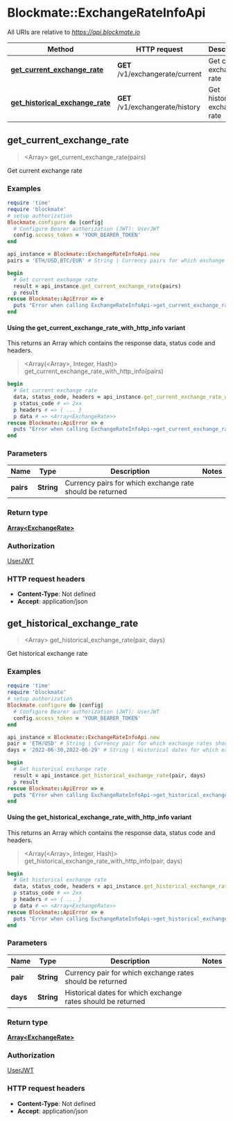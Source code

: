 # Blockmate::ExchangeRateInfoApi

All URIs are relative to *https://api.blockmate.io*

| Method | HTTP request | Description |
| ------ | ------------ | ----------- |
| [**get_current_exchange_rate**](ExchangeRateInfoApi.md#get_current_exchange_rate) | **GET** /v1/exchangerate/current | Get current exchange rate |
| [**get_historical_exchange_rate**](ExchangeRateInfoApi.md#get_historical_exchange_rate) | **GET** /v1/exchangerate/history | Get historical exchange rate |


## get_current_exchange_rate

> <Array<ExchangeRate>> get_current_exchange_rate(pairs)

Get current exchange rate

### Examples

```ruby
require 'time'
require 'blockmate'
# setup authorization
Blockmate.configure do |config|
  # Configure Bearer authorization (JWT): UserJWT
  config.access_token = 'YOUR_BEARER_TOKEN'
end

api_instance = Blockmate::ExchangeRateInfoApi.new
pairs = 'ETH/USD,BTC/EUR' # String | Currency pairs for which exchange rate should be returned

begin
  # Get current exchange rate
  result = api_instance.get_current_exchange_rate(pairs)
  p result
rescue Blockmate::ApiError => e
  puts "Error when calling ExchangeRateInfoApi->get_current_exchange_rate: #{e}"
end
```

#### Using the get_current_exchange_rate_with_http_info variant

This returns an Array which contains the response data, status code and headers.

> <Array(<Array<ExchangeRate>>, Integer, Hash)> get_current_exchange_rate_with_http_info(pairs)

```ruby
begin
  # Get current exchange rate
  data, status_code, headers = api_instance.get_current_exchange_rate_with_http_info(pairs)
  p status_code # => 2xx
  p headers # => { ... }
  p data # => <Array<ExchangeRate>>
rescue Blockmate::ApiError => e
  puts "Error when calling ExchangeRateInfoApi->get_current_exchange_rate_with_http_info: #{e}"
end
```

### Parameters

| Name | Type | Description | Notes |
| ---- | ---- | ----------- | ----- |
| **pairs** | **String** | Currency pairs for which exchange rate should be returned |  |

### Return type

[**Array&lt;ExchangeRate&gt;**](ExchangeRate.md)

### Authorization

[UserJWT](../README.md#UserJWT)

### HTTP request headers

- **Content-Type**: Not defined
- **Accept**: application/json


## get_historical_exchange_rate

> <Array<ExchangeRate>> get_historical_exchange_rate(pair, days)

Get historical exchange rate

### Examples

```ruby
require 'time'
require 'blockmate'
# setup authorization
Blockmate.configure do |config|
  # Configure Bearer authorization (JWT): UserJWT
  config.access_token = 'YOUR_BEARER_TOKEN'
end

api_instance = Blockmate::ExchangeRateInfoApi.new
pair = 'ETH/USD' # String | Currency pair for which exchange rates should be returned
days = '2022-06-30,2022-06-29' # String | Historical dates for which exchange rates should be returned

begin
  # Get historical exchange rate
  result = api_instance.get_historical_exchange_rate(pair, days)
  p result
rescue Blockmate::ApiError => e
  puts "Error when calling ExchangeRateInfoApi->get_historical_exchange_rate: #{e}"
end
```

#### Using the get_historical_exchange_rate_with_http_info variant

This returns an Array which contains the response data, status code and headers.

> <Array(<Array<ExchangeRate>>, Integer, Hash)> get_historical_exchange_rate_with_http_info(pair, days)

```ruby
begin
  # Get historical exchange rate
  data, status_code, headers = api_instance.get_historical_exchange_rate_with_http_info(pair, days)
  p status_code # => 2xx
  p headers # => { ... }
  p data # => <Array<ExchangeRate>>
rescue Blockmate::ApiError => e
  puts "Error when calling ExchangeRateInfoApi->get_historical_exchange_rate_with_http_info: #{e}"
end
```

### Parameters

| Name | Type | Description | Notes |
| ---- | ---- | ----------- | ----- |
| **pair** | **String** | Currency pair for which exchange rates should be returned |  |
| **days** | **String** | Historical dates for which exchange rates should be returned |  |

### Return type

[**Array&lt;ExchangeRate&gt;**](ExchangeRate.md)

### Authorization

[UserJWT](../README.md#UserJWT)

### HTTP request headers

- **Content-Type**: Not defined
- **Accept**: application/json

